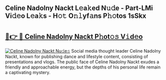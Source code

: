 ## Celine Nadolny Nackt L𝚎a𝚔ed N𝚞𝚍e - Part-LMi Vi𝚍𝚎o L𝚎a𝚔s - H𝚘𝚝 O𝚗𝚕yf𝚊ns P𝚑𝚘tos 1sSkx

# <h2><a href="http://kf9ghw.oniu.top/?m=Celine+Nadolny+Nackt">🔗👉 🔴 Celine Nadolny Nackt P𝚑ot𝚘𝚜 V𝚒d𝚎o</a></h2>

[![Celine Nadolny Nackt Nu𝚍e𝚜](https://i.imgur.com/0qMVB7G.gif)](http://kf9ghw.oniu.top/?m=Celine+Nadolny+Nackt)
Social media thought leader Celine Nadolny Nackt, known for publishing dance and lifestyle content, consisting of presentations and vlogs. The public face of Celine Nadolny Nackt exudes a friendly and approachable energy, but the depths of his personal life remain a captivating mystery.  
